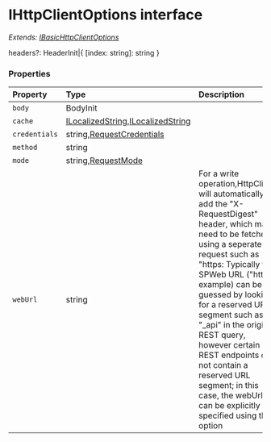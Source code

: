 # IHttpClientOptions interface

_Extends: [IBasicHttpClientOptions](IBasicHttpClientOptions.md)_



headers?: HeaderInit|{ [index: string]: string }




### Properties

| Property	   | Type	| Description|
|:-------------|:-------|:-----------|
|`body`      | BodyInit |  |
|`cache`      | [ILocalizedString](ILocalizedString.md),[ILocalizedString](ILocalizedString.md) |  |
|`credentials`      | string,[RequestCredentials](RequestCredentials.md) |  |
|`method`      | string |  |
|`mode`      | string,[RequestMode](RequestMode.md) |  |
|`webUrl`      | string | For a write operation,HttpClient will automatically add the  "X-RequestDigest" header, which may need to be fetched using a seperate  request such as "https:  Typically the SPWeb URL ("https:  example) can be guessed by looking for a reserved URL segment such  as "_api" in the original REST query, however certain REST endpoints  do not contain a reserved URL segment; in this case, the webUrl can  be explicitly specified using this option |




